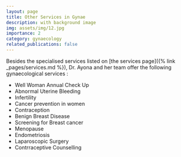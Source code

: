```yaml
---
layout: page
title: Other Services in Gynae
description: with background image
img: assets/img/12.jpg
importance: 2
category: gynaecology
related_publications: false
---
```


Besides the specialised services listed on [the services page]({% link _pages/services.md %}), Dr. Ayona and her team offer the following gynaecological services :

* Well Woman Annual Check Up
* Abnormal Uterine Bleeding
* Infertility
* Cancer prevention in women
* Contraception
* Benign Breast Disease
* Screening for Breast cancer
* Menopause
* Endometriosis
* Laparoscopic Surgery
* Contrraceptive Counselling